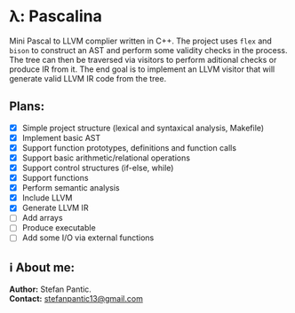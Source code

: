 # λ: Pascalina
Mini Pascal to LLVM complier written in C++. The project uses ```flex``` and ```bison``` to construct an AST and perform some validity checks in the process. The tree can then be traversed via visitors to perform aditional checks or produce IR from it.
The end goal is to implement an LLVM visitor that will generate valid LLVM IR code from the tree.

## Plans:
- [x] Simple project structure (lexical and syntaxical analysis, Makefile)
- [x] Implement basic AST
- [x] Support function prototypes, definitions and function calls
- [x] Support basic arithmetic/relational operations
- [x] Support control structures (if-else, while)
- [x] Support functions
- [x] Perform semantic analysis
- [x] Include LLVM
- [x] Generate LLVM IR
- [ ] Add arrays
- [ ] Produce executable
- [ ] Add some I/O via external functions

## :information_source: About me:
**Author:** Stefan Pantic.  
**Contact:** stefanpantic13@gmail.com  
